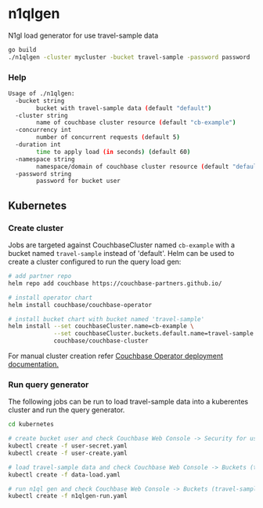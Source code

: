 # n1qlgen
N1gl load generator for use travel-sample data

```bash
go build
./n1qlgen -cluster mycluster -bucket travel-sample -password password
```

### Help
```bash
Usage of ./n1qlgen:
  -bucket string
        bucket with travel-sample data (default "default")
  -cluster string
        name of couchbase cluster resource (default "cb-example")
  -concurrency int
        number of concurrent requests (default 5)
  -duration int
        time to apply load (in seconds) (default 60)
  -namespace string
        namespace/domain of couchbase cluster resource (default "default")
  -password string
        password for bucket user
```

## Kubernetes

### Create cluster
Jobs are targeted against CouchbaseCluster named `cb-example` with a bucket named `travel-sample` instead of 'default'. 
Helm can be used to create a cluster configured to run the query load gen:
```bash
# add partner repo
helm repo add couchbase https://couchbase-partners.github.io/

# install operator chart
helm install couchbase/couchbase-operator

# install bucket chart with bucket named 'travel-sample'
helm install --set couchbaseCluster.name=cb-example \
             --set couchbaseCluster.buckets.default.name=travel-sample \
             couchbase/couchbase-cluster
```

For manual cluster creation refer [Couchbase Operator deployment documentation.](https://docs.couchbase.com/operator/1.1/install-kubernetes.html)

### Run query generator
The following jobs can be run to load travel-sample data into a kuberentes cluster and run the query generator.
```bash
cd kubernetes

# create bucket user and check Couchbase Web Console -> Security for user named 'travel-sample'
kubectl create -f user-secret.yaml
kubectl create -f user-create.yaml

# load travel-sample data and check Couchbase Web Console -> Buckets (travel-sample) -> statistics
kubectl create -f data-load.yaml

# run n1ql gen and check Couchbase Web Console -> Buckets (travel-sample)  -> statistics -> Query
kubectl create -f n1qlgen-run.yaml
```
